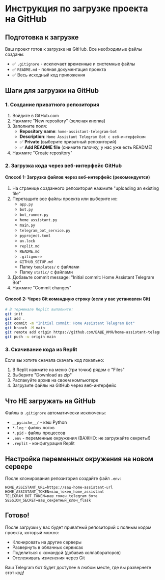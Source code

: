 # Инструкция по загрузке проекта на GitHub

## Подготовка к загрузке

Ваш проект готов к загрузке на GitHub. Все необходимые файлы созданы:

- ✅ `.gitignore` - исключает временные и системные файлы
- ✅ `README.md` - полная документация проекта
- ✅ Весь исходный код приложения

## Шаги для загрузки на GitHub

### 1. Создание приватного репозитория

1. Войдите в GitHub.com
2. Нажмите "New repository" (зеленая кнопка)
3. Заполните поля:
   - **Repository name**: `home-assistant-telegram-bot`
   - **Description**: `Home Assistant Telegram Bot с веб-интерфейсом`
   - ✅ **Private** (выберите приватный репозиторий)
   - ✅ **Add README file** (снимите галочку, у нас уже есть README)
4. Нажмите "Create repository"

### 2. Загрузка кода через веб-интерфейс GitHub

#### Способ 1: Загрузка файлов через веб-интерфейс (рекомендуется)

1. На странице созданного репозитория нажмите "uploading an existing file"
2. Перетащите все файлы проекта или выберите их:
   - `app.py`
   - `bot.py` 
   - `bot_runner.py`
   - `home_assistant.py`
   - `main.py`
   - `telegram_bot_service.py`
   - `pyproject.toml`
   - `uv.lock`
   - `replit.md`
   - `README.md`
   - `.gitignore`
   - `GITHUB_SETUP.md`
   - Папку `templates/` с файлами
   - Папку `static/` с файлами
3. Добавьте commit message: "Initial commit: Home Assistant Telegram Bot"
4. Нажмите "Commit changes"

#### Способ 2: Через Git командную строку (если у вас установлен Git)

```bash
# В терминале Replit выполните:
git init
git add .
git commit -m "Initial commit: Home Assistant Telegram Bot"
git branch -M main
git remote add origin https://github.com/ВАШЕ_ИМЯ/home-assistant-telegram-bot.git
git push -u origin main
```

### 3. Скачивание кода из Replit

Если вы хотите сначала скачать код локально:

1. В Replit нажмите на меню (три точки) рядом с "Files"
2. Выберите "Download as zip"
3. Распакуйте архив на своем компьютере
4. Загрузите файлы на GitHub через веб-интерфейс

## Что НЕ загружать на GitHub

Файлы в `.gitignore` автоматически исключены:
- `__pycache__/` - кэш Python
- `*.log` - файлы логов
- `*.pid` - файлы процессов  
- `.env` - переменные окружения (ВАЖНО: не загружайте секреты!)
- `.replit` - конфигурация Replit

## Настройка переменных окружения на новом сервере

После клонирования репозитория создайте файл `.env`:

```env
HOME_ASSISTANT_URL=https://ваш-home-assistant-url
HOME_ASSISTANT_TOKEN=ваш_токен_home_assistant
TELEGRAM_BOT_TOKEN=ваш_токен_telegram_бота
SESSION_SECRET=ваш_секретный_ключ_flask
```

## Готово!

После загрузки у вас будет приватный репозиторий с полным кодом проекта, который можно:

- Клонировать на другие серверы
- Развернуть в облачных сервисах
- Поделиться с командой (добавив коллабораторов)
- Отслеживать изменения через Git

Ваш Telegram бот будет доступен в любом месте, где вы развернете этот код!